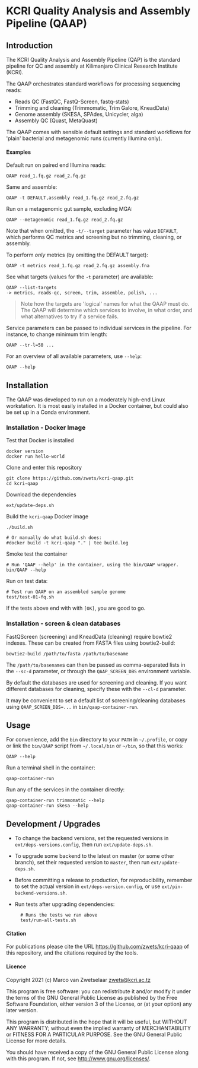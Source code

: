 # KCRI Quality Analysis and Assembly Pipeline (QAAP)


## Introduction

The KCRI Quality Analysis and Assembly Pipeline (QAP) is the standard
pipeline for QC and assembly at Kilimanjaro Clinical Research Institute
(KCRI).

The QAAP orchestrates standard workflows for processing sequencing reads:

 * Reads QC (FastQC, FastQ-Screen, fastq-stats)
 * Trimming and cleaning (Trimmomatic, Trim Galore, KneadData)
 * Genome assembly (SKESA, SPAdes, Unicycler, alga)
 * Assembly QC (Quast, MetaQuast)

The QAAP comes with sensible default settings and standard workflows for
'plain' bacterial and metagenomic runs (currently Illumina only).


#### Examples

Default run on paired end Illumina reads:

    QAAP read_1.fq.gz read_2.fq.gz

Same and assemble:

    QAAP -t DEFAULT,assembly read_1.fq.gz read_2.fq.gz

Run on a metagenomic gut sample, excluding MGA:

    QAAP --metagenomic read_1.fq.gz read_2.fq.gz

Note that when omitted, the `-t/--target` parameter has value `DEFAULT`, which
 performs QC metrics and screening but no trimming, cleaning, or assembly.

To perform _only_ metrics (by omitting the DEFAULT target):

    QAAP -t metrics read_1.fq.gz read_2.fq.gz assembly.fna

See what targets (values for the `-t` parameter) are available:

    QAAP --list-targets
    -> metrics, reads-qc, screen, trim, assemble, polish, ...

> Note how the targets are 'logical' names for what the QAAP must do.
> The QAAP will determine which services to involve, in what order, and
> what alternatives to try if a service fails.

Service parameters can be passed to individual services in the pipeline.
For instance, to change minimum trim length:

    QAAP --tr-l=50 ...

For an overview of all available parameters, use `--help`:

    QAAP --help


## Installation

The QAAP was developed to run on a moderately high-end Linux workstation.
It is most easily installed in a Docker container, but could also be set
up in a Conda environment.

### Installation - Docker Image

Test that Docker is installed

    docker version
    docker run hello-world

Clone and enter this repository

    git clone https://github.com/zwets/kcri-qaap.git
    cd kcri-qaap

Download the dependencies

    ext/update-deps.sh

Build the `kcri-qaap` Docker image

    ./build.sh

    # Or manually do what build.sh does:
    #docker build -t kcri-qaap "." | tee build.log

Smoke test the container

    # Run 'QAAP --help' in the container, using the bin/QAAP wrapper.
    bin/QAAP --help

Run on test data:

    # Test run QAAP on an assembled sample genome
    test/test-01-fq.sh

If the tests above end with with `[OK]`, you are good to go.

### Installation - screen & clean databases

FastQScreen (screening) and KneadData (cleaning) require bowtie2 indexes.
These can be created from FASTA files using bowtie2-build:

    bowtie2-build /path/to/fasta /path/to/basename

The `/path/to/basename`s can then be passed as comma-separated lists in
the `--sc-d` parameter, or through the `QAAP_SCREEN_DBS` environment variable.

By default the databases are used for screening and cleaning.  If you want
different databases for cleaning, specify these with the `--cl-d` parameter.

It may be convenient to set a default list of screening/cleaning databases
using `QAAP_SCREEN_DBS=...` in `bin/qaap-container-run`.


## Usage

For convenience, add the `bin` directory to your `PATH` in `~/.profile`, or
copy or link the `bin/QAAP` script from `~/.local/bin` or `~/bin`, so that
this works:

    QAAP --help

Run a terminal shell in the container:

    qaap-container-run

Run any of the services in the container directly:

    qaap-container-run trimmomatic --help
    qaap-container-run skesa --help


## Development / Upgrades

* To change the backend versions, set the requested versions in
  `ext/deps-versions.config`, then run `ext/update-deps.sh`.

* To upgrade some backend to the latest on master (or some other branch),
  set their requested version to `master`, then run `ext/update-deps.sh`.

* Before committing a release to production, for reproducibility, remember
  to set the actual version in `ext/deps-version.config`, or use `ext/pin-backend-versions.sh`.

* Run tests after upgrading dependencies:

        # Runs the tests we ran above
        test/run-all-tests.sh


#### Citation

For publications please cite the URL <https://github.com/zwets/kcri-qaap>
of this repository, and the citations required by the tools.


#### Licence

Copyright 2021 (c) Marco van Zwetselaar <zwets@kcri.ac.tz>

This program is free software: you can redistribute it and/or modify
it under the terms of the GNU General Public License as published by
the Free Software Foundation, either version 3 of the License, or
(at your option) any later version.

This program is distributed in the hope that it will be useful,
but WITHOUT ANY WARRANTY; without even the implied warranty of
MERCHANTABILITY or FITNESS FOR A PARTICULAR PURPOSE.  See the
GNU General Public License for more details.

You should have received a copy of the GNU General Public License
along with this program.  If not, see <http://www.gnu.org/licenses/>.

